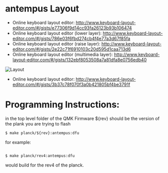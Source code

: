 # antempus Layout


-   Online keyboard layout editor: http://www.keyboard-layout-editor.com/#/gists/e77306f9d14cc93fa26123b93b106474
-   Online keyboard layout editor (lower layer): http://www.keyboard-layout-editor.com/#/gists/786e03f6fbd274cb4f4e77a3d67f85fa
-   Online keyboard layout editor (raise layer): http://www.keyboard-layout-editor.com/#/gists/2e22c71f6910103c20d595d1caa713d6
-   Online keyboard layout editor (multimedia layer): http://www.keyboard-layout-editor.com/#/gists/132ebf8053508a7a81dfa8e0756edb40

![Layout](https://imgur.com/a/kyab9Fn "antempus keymap")

-   Online keyboard layout editor: http://www.keyboard-layout-editor.com/#/gists/3b37c78f070f3a0b421805bf4be3791f

# Programming Instructions:

in the top level folder of the QMK Firmware
\${rev} should be the version of the plank you are trying to flash

```
$ make planck/${rev}:antempus:dfu

```

for example:

```

$ make planck/rev4:antempus:dfu

```

would build for the rev4 of the planck.
